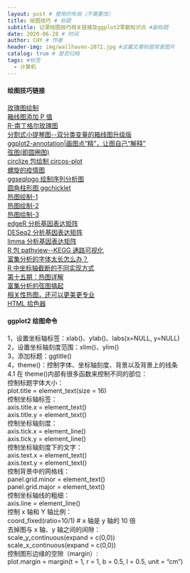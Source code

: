 ```yaml
---
layout: post # 使用的布局（不需要改）
title: 绘图技巧 # 标题
subtitle: 记录绘图技巧相关链接及ggplot2零散知识点 #副标题
date: 2020-06-28 # 时间
author: CHY # 作者
header-img: img/wallhaven-2072.jpg #这篇文章标题背景图片
catalog: true # 是否归档
tags: #标签
  - 计算机
---
```


#### 绘图技巧链接

[玫瑰图绘制](https://mp.weixin.qq.com/s/mZKO6lCC0DAGMtwx0J2n6w)<br>
[箱线图添加 P 值](https://mp.weixin.qq.com/s/GcnIxpqUm6u11l1SpqfwLA)<br>
[R-南丁格尔玫瑰图](https://www.jianshu.com/p/4eadac5e08a2)<br>
[分割式小提琴图--双分类变量的箱线图升级版](https://mp.weixin.qq.com/s/rNsLPuCqqdAfye2qg4GuZQ)<br>
[ggplot2-annotation|画图点“精”，让图自己“解释”](https://mp.weixin.qq.com/s/GOoSCXTq0nuOuGw7YHeYDA)<br>
[弦图(即圆圈图)](https://mp.weixin.qq.com/s/DyLwo3YtnKaB6RFiGWAmiA)<br>
[circlize 包绘制 circos-plot](https://mp.weixin.qq.com/s/xTSIB5pM5Cp6gwlqWQa8Tw)<br>
[螺旋的疫情图](https://mp.weixin.qq.com/s/lY1TpDqrMce5fB0_GsTlgA)<br>
[ggseqlogo 绘制序列分析图](https://mp.weixin.qq.com/s/PDstb9S_Qf9CsUy17KgZuw)<br>
[圆角柱形图 ggchicklet](https://mp.weixin.qq.com/s/4tuuaBxXoHUawitqdn9xtQ)<br>
[热图绘制-1](https://www.cnblogs.com/djx571/p/9152627.html)<br>
[热图绘制-2](https://qiubio.com/archives/2477)<br>
[热图绘制-3](https://sr-c.github.io/2018/06/30/pheatmap/)<br>
[edgeR 分析基因表达矩阵](https://mp.weixin.qq.com/s/RbKriNZ5R5vxzz-09f1iiw)<br>
[DESeq2 分析基因表达矩阵](https://mp.weixin.qq.com/s/n1srts9CBb-YWU9ESJn7RA)<br>
[limma 分析基因表达矩阵](https://mp.weixin.qq.com/s/EyD0revO-_CS59oplVcwXg)<br>
[R 包 pathview--KEGG 通路可视化](https://cloud.tencent.com/developer/article/1539928)<br>
[富集分析的字体太长怎么办？](https://mp.weixin.qq.com/s/eFgrZ1yRtRjXqTEPsh-iiw)<br>
[R 中坐标轴截断的不同实现方式](https://mp.weixin.qq.com/s/KQ5elQq95oXMUh8cG1LbuQ)<br>
[第十五期：热图详解](https://mp.weixin.qq.com/s/SRr-KAwfDhykljafOojgpA)<br>
[富集分析的弦图搞起](https://mp.weixin.qq.com/s/58l-8JndnCf-DdcHlQnmLw)<br>
[相关性热图，还可以更美更专业](https://mp.weixin.qq.com/s/6B85zHGdDd0XTXcV16D-Lw)<br>
[HTML 拾色器](https://www.runoob.com/tags/html-colorpicker.html])<br>

#### ggplot2 绘图命令

1，设置坐标轴标签：xlab()、ylab()、labs(x=NULL, y=NULL) <br>
2，设置坐标轴刻度范围：xlim()、ylim()<br>
3，添加标题：ggtitle()<br>
4，theme()：控制字体、坐标轴刻度、背景以及背景上的线条<br>
4.1 在 theme()内部有很多函数来控制不同的部位：<br>
控制标题字体大小：<br>
plot.title = element_text(size = 16)<br>
控制坐标轴标签：<br>
axis.title.x = element_text()<br>
axis.title.y = element_text()<br>
控制坐标轴刻度：<br>
axis.tick.x = element_line()<br>
axis.tick.y = element_line()<br>
控制坐标轴刻度下的文字：<br>
axis.text.x = element_text()<br>
axis.text.y = element_text()<br>
控制背景中的网格线：<br>
panel.grid.minor = element_text()<br>
panel.grid.major = element_text()<br>
控制坐标轴线的粗细：<br>
axis.line = element_line()<br>
控制 x 轴和 Y 轴比例：<br>
coord_fixed(ratio=10/1) # x 轴是 y 轴的 10 倍<br>
去掉图与 x 轴、y 轴之间的间隙：<br>
scale_y_continuous(expand = c(0,0))<br>
scale_x_continuous(expand = c(0,0))<br>
控制图形边缘的空隙（margin）:<br>
plot.margin = margin(t = 1, r = 1, b = 0.5, l = 0.5, unit = “cm”)<br>
